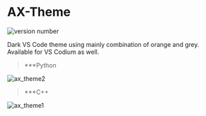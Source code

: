# AX-Theme
![version number](https://vsmarketplacebadge.apphb.com/version/eventhorizon.ax-theme.svg)

Dark VS Code theme using mainly combination of orange and grey. Available for VS Codium as well.

> ***Python

![ax_theme2](https://user-images.githubusercontent.com/72461989/181757171-e1c5d10b-b584-49a6-8ff5-9742f88dae45.png)

> ***C++

![ax_theme1](https://user-images.githubusercontent.com/72461989/181757206-3c0362f7-3cbb-4515-8529-d965016b3ea8.png)
